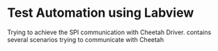# Test Automation using Labview
Trying to achieve the SPI communication with Cheetah Driver.
contains several scenarios trying to communicate with Cheetah
